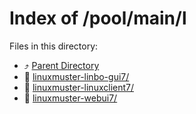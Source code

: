 
# Index of /pool/main/l
Files in this directory:
- ⤴ [Parent Directory](../)
- 📁 [linuxmuster-linbo-gui7/](linuxmuster-linbo-gui7)
- 📁 [linuxmuster-linuxclient7/](linuxmuster-linuxclient7)
- 📁 [linuxmuster-webui7/](linuxmuster-webui7)
